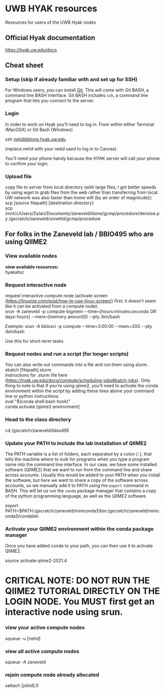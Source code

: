# UWB HYAK resources
Resources for users of the UWB Hyak nodes

## Official Hyak documentation
https://hyak.uw.edu/docs

## Cheat sheet

### Setup (skip if already familiar with and set up for SSH)
For Windows users, you can install [Git](https://git-scm.com/downloads). This will come with Git BASH, a command line BASH interface. Git BASH includes `ssh`, a command line program that lets you connect to the server.

### Login
In order to work on Hyak you'll need to log in. From within either Terminal (MacOSX) or Git Bash (Windows)

ssh netid@klone.hyak.uw.edu

(replace netid with your netid used to log in to Canvas)

You'll need your phone handy because the HYAK server will call your phone to confirm your login.

### Upload file
copy file to server from local directory (with large files, I got better speeds by using wget to grab files from the web rather than transferring from local. UW network was also faster than home wifi (by an order of magnitude)):  
scp [source filepath] [destination directory]  
scp /mnt/c/Users/Dylan/Documents/zaneveld/klone/gcmp/procedure/denoise.py /gscratch/zaneveld/sonettd/gcmp/procedure

## For folks in the Zaneveld lab / BBIO495 who are using QIIME2

### View available nodes
**view available resources:**  
hyakalloc

### Request interactive node
request interactive compute node (activate screen (https://linuxize.com/post/how-to-use-linux-screen/) first; it doesn't seem like it can be activated from a compute node):  
srun -A zaneveld -p compute-bigmem --time=[hours:minutes:seconds OR days-hours] --mem=[memory amount]G --pty /bin/bash

*Example*:
srun -A bbiosci -p compute --time=3:00:00 --mem=20G --pty /bin/bash

Use this for short-term tasks

### Request nodes and run a script (for longer scripts)
You can also write out commands into a file and run them using slurm. 
sbatch [filepath].slurm  
instructions for .slurm file here (https://hyak.uw.edu/docs/compute/scheduling-jobs#batch-jobs). Only thing to note is that if you're using qiime2, you'll need to activate the conda environment within the script by adding these lines above your command line or python instructions:  
eval "$(conda shell.bash hook)"  
conda activate [qiime2 environment] 

### Head to the class directory
cd /gscratch/zaneveld/bbio495


### Update your PATH to include the lab installation of QIIME2
The PATH variable is a list of folders, each separated by a colon (`:`), that tells the machine where to look for programs when you type a program name into the command line interface. In our case, we have some installed software (QIIME2) that we want to run from the command line and share across accounts. Usually this would be added to your PATH when you install the software, but here we want to share a copy of the software across accounts, so we manually add it to PATH using the `export` command in BASH. This will let us run the `conda` package manager that contains a copy of the python programming language, as well as the QIIME2 software.

export PATH=$PATH:/gscratch/zaneveld/miniconda3/bin:/gscratch/zaneveld/miniconda3/condabin

### Activate your QIIME2 environment within the conda package manager
Once you have added conda to your path, you can then use it to activate QIIME2.

source activate qiime2-2021.4

# CRITICAL NOTE: DO NOT RUN THE QIIME2 TUTORIAL DIRECTLY ON THE LOGIN NODE. You **MUST** first get an interactive node using srun.

### view your active compute nodes  
squeue -u [netid]

### view all active compute nodes
squeue -A zaneveld

### rejoin compute node already allocated  
sattach [jobid].0
